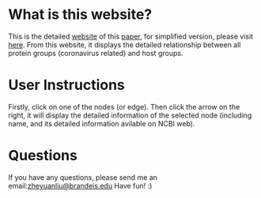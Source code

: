 # What is this website?

This is the detailed [website](https://franciscoliu.github.io/detailed-virus-host.github.io/) of this [paper](https://www.cell.com/patterns/fulltext/S2666-3899(21)00062-3?_returnURL=https%3A%2F%2Flinkinghub.elsevier.com%2Fretrieve%2Fpii%2FS2666389921000623%3Fshowall%3Dtrue), for simplified version, please visit [here](https://franciscoliu.github.io/francisco.github.io-virus-host/). From this website, it displays the detailed relationship between all protein groups (coronavirus related) and host groups.

# User Instructions

Firstly, click on one of the nodes (or edge). Then click the arrow on the right, it will display the detailed information of the selected node (including name, and its detailed information avilable on NCBI web).

# Questions

If you have any questions, please send me an email:zheyuanliu@brandeis.edu
Have fun! :)
